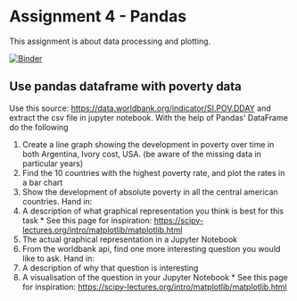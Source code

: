 # Assignment 4 - Pandas
This assignment is about data processing and plotting.

[![Binder](https://mybinder.org/badge_logo.svg)](https://mybinder.org/v2/gh/obnoxious-consequnence/Assignment04/master)

## Use pandas dataframe with poverty data
Use this source: https://data.worldbank.org/indicator/SI.POV.DDAY and extract the csv file in jupyter notebook.
With the help of Pandas' DataFrame do the following
1. Create a line graph showing the development in poverty over time in both Argentina, Ivory cost, USA. (be aware of the missing data in particular years)
2. Find the 10 countries with the highest poverty rate, and plot the rates in a bar chart
3. Show the development of absolute poverty in all the central american countries. Hand in:
  1. A description of what graphical representation you think is best for this task
    * See this page for inspiration: https://scipy-lectures.org/intro/matplotlib/matplotlib.html
  2. The actual graphical representation in a Jupyter Notebook
4. From the worldbank api, find one more interesting question you would like to ask. Hand in:
  1. A description of why that question is interesting
  2. A visualisation of the question in your Jupyter Notebook
    * See this page for inspiration: https://scipy-lectures.org/intro/matplotlib/matplotlib.html
